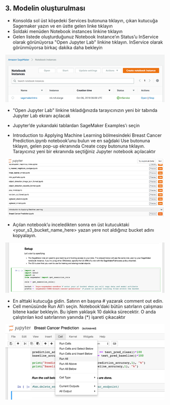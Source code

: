 ## 3. Modelin oluşturulması
+ Konsolda sol üst köşedeki Services butonuna tıklayın, çıkan kutucuğa Sagemaker yazın ve en üstte gelen linke tıklayın
+ Soldaki menüden Notebook instances linkine tıklayın
+ Gelen listede oluşturduğunuz Notebook Instance’ın Status’u InService olarak görünüyorsa "Open Jupyter Lab" linkine tıklayın. InService olarak görünmüyorsa birkaç dakika daha bekleyin

<p align="center">
<img src="https://github.com/barisyasin/sagemaker-intro-tr/blob/master/blob/master/Picture4.png">
</p>

* "Open Jupyter Lab" linkine tıkladığınızda tarayıcınızın yeni bir tabında Jupyter Lab ekranı açılacak

* Jupyter’de yukarıdaki tablardan SageMaker Examples’ı seçin
* Introduction to Applying Machine Learning bölmesindeki Breast Cancer Prediction.ipynb notebook’unu bulun ve en sağdaki Use butonuna tıklayın, gelen pop-up ekranında Create copy butonuna tıklayın. Tarayıcınız yeni bir ekranında seçtiğiniz Jupyter notebook açılacaktır

<p align="center">
<img src="https://github.com/barisyasin/sagemaker-intro-tr/blob/master/blob/master/Picture5.png">
</p>

* Açılan notebook’u inceledikten sonra en üst kutucuktaki <your_s3_bucket_name_here> yazan yere not aldığınız bucket adını kopyalayın.

<p align="center">
<img src="https://github.com/barisyasin/sagemaker-intro-tr/blob/master/blob/master/Picture6.png">
</p>

* En alttaki kutucuğa gidin. Satırın en başına # yazarak comment out edin.
* Cell menüsünde Run All’ı seçin. Notebook’daki bütün satırların çalışması bitene kadar bekleyin. Bu işlem yaklaşık 10 dakika sürecektir. O anda çalıştırılan kod satırlarının yanında (*) işareti çıkacaktır

<p align="center">
<img src="https://github.com/barisyasin/sagemaker-intro-tr/blob/master/blob/master/Picture7.png">
</p>

<a name="head4"></a>